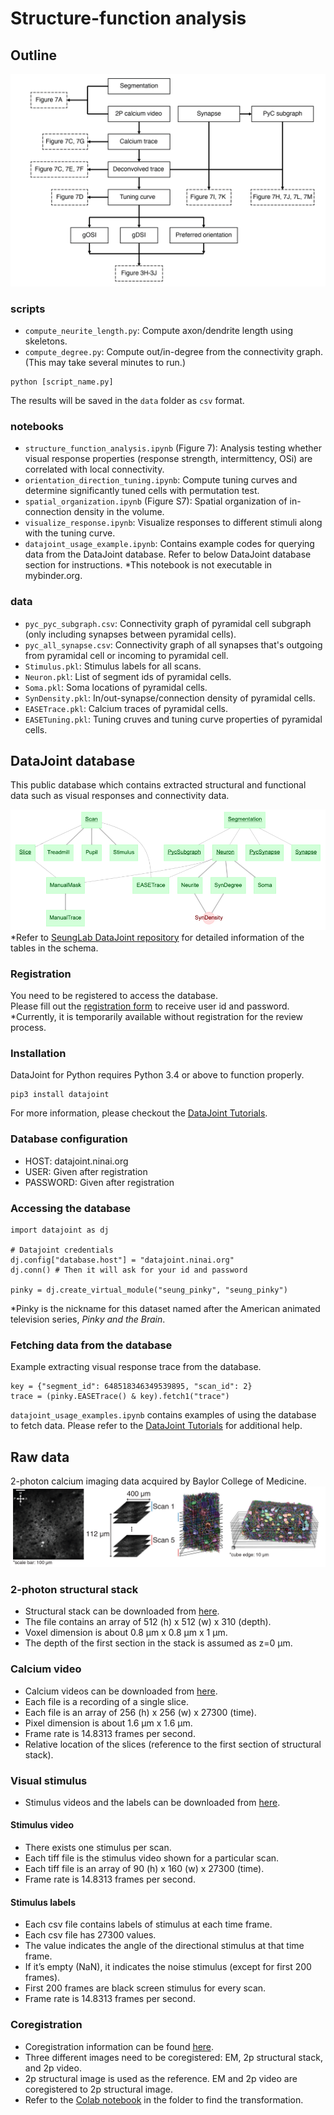 # Structure-function analysis

## Outline
![functional analysis flowchart](figures/function_flowchart.png)
### scripts
- `compute_neurite_length.py`: Compute axon/dendrite length using skeletons.
- `compute_degree.py`: Compute out/in-degree from the connectivity graph. (This may take several minutes to run.)
```python3
python [script_name.py]
```
The results will be saved in the `data` folder as `csv` format.
### notebooks
- `structure_function_analysis.ipynb` (Figure 7): Analysis testing whether visual response properties (response strength, intermittency, OSi) are correlated with local connectivity. 
- `orientation_direction_tuning.ipynb`: Compute tuning curves and determine significantly tuned cells with permutation test.
- `spatial_organization.ipynb` (Figure S7): Spatial organization of in-connection density in the volume.
- `visualize_response.ipynb`: Visualize responses to different stimuli along with the tuning curve.
- `datajoint_usage_example.ipynb`: Contains example codes for querying data from the DataJoint database. Refer to below DataJoint database section for instructions. *This notebook is not executable in mybinder.org.
### data
- `pyc_pyc_subgraph.csv`: Connectivity graph of pyramidal cell subgraph (only including synapses between pyramidal cells).
- `pyc_all_synapse.csv`: Connectivity graph of all synapses that's outgoing from pyramidal cell or incoming to pyramidal cell.
- `Stimulus.pkl`: Stimulus labels for all scans.
- `Neuron.pkl`: List of segment ids of pyramidal cells.
- `Soma.pkl`: Soma locations of pyramidal cells.
- `SynDensity.pkl`: In/out-synapse/connection density of pyramidal cells.
- `EASETrace.pkl`: Calcium traces of pyramidal cells.
- `EASETuning.pkl`: Tuning cruves and tuning curve properties of pyramidal cells.

## DataJoint database
This public database which contains extracted structural and functional data such as visual responses and connectivity data.  
  
![](figures/pinky_schema.png)  
*Refer to [SeungLab DataJoint repository](https://github.com/seung-lab/datajoint_seung) for detailed information of the tables in the schema.

### Registration
You need to be registered to access the database.  
Please fill out the [registration form](https://forms.gle/6SeDGRT8zoLqpbfU9) to receive user id and password.
*Currently, it is temporarily available without registration for the review process.

### Installation
DataJoint for Python requires Python 3.4 or above to function properly.
```
pip3 install datajoint
```
For more information, please checkout the [DataJoint Tutorials](https://tutorials.datajoint.io/setting-up/datajoint-python.html).  

### Database configuration
- HOST: datajoint.ninai.org
- USER: Given after registration
- PASSWORD: Given after registration

### Accessing the database
```python3
import datajoint as dj

# Datajoint credentials
dj.config["database.host"] = "datajoint.ninai.org"
dj.conn() # Then it will ask for your id and password

pinky = dj.create_virtual_module("seung_pinky", "seung_pinky")
```
*Pinky is the nickname for this dataset named after the American animated television series, *Pinky and the Brain*.

### Fetching data from the database
Example extracting visual response trace from the database.
```python3
key = {"segment_id": 648518346349539895, "scan_id": 2}
trace = (pinky.EASETrace() & key).fetch1("trace")
```
`datajoint_usage_examples.ipynb` contains examples of using the database to fetch data. Please refer to the [DataJoint Tutorials](https://tutorials.datajoint.io/setting-up/datajoint-python.html) for additional help.  

## Raw data

2-photon calcium imaging data acquired by Baylor College of Medicine.
![](figures/function_info_fig.png)

### 2-photon structural stack
- Structural stack can be downloaded from [here](https://drive.google.com/file/d/1oS6lJbzk1pn6vjS5Jz2Q0tXNPbcfRIMy/view?usp=sharing).
- The file contains an array of 512 (h) x 512 (w) x 310 (depth).
- Voxel dimension is about 0.8 µm x 0.8 µm x 1 µm.
- The depth of the first section in the stack is assumed as z=0 µm.

### Calcium video
- Calcium videos can be downloaded from [here](https://drive.google.com/drive/folders/1nL0_asZkqiWrgkE-tpXIswf84tEdBwq_?usp=sharing).
- Each file is a recording of a single slice.
- Each file is an array of 256 (h) x 256 (w) x 27300 (time).
- Pixel dimension is about 1.6 µm x 1.6 µm.
- Frame rate is 14.8313 frames per second.
- Relative location of the slices (reference to the first section of structural stack).  

### Visual stimulus
- Stimulus videos and the labels can be downloaded from [here](https://drive.google.com/drive/folders/1-hLrXYclGwQmCX0VhjyrqJ8rpLsDSLgK?usp=sharing).
#### Stimulus video
- There exists one stimulus per scan.
- Each tiff file is the stimulus video shown for a particular scan.
- Each tiff file is an array of 90 (h) x 160 (w) x 27300 (time).
- Frame rate is 14.8313 frames per second.

#### Stimulus labels
- Each csv file contains labels of stimulus at each time frame.
- Each csv file has 27300 values.
- The value indicates the angle of the directional stimulus at that time frame. 
- If it’s empty (NaN), it indicates the noise stimulus (except for first 200 frames).
- First 200 frames are black screen stimulus for every scan.
- Frame rate is 14.8313 frames per second.

### Coregistration
- Coregistration information can be found [here](https://drive.google.com/drive/folders/1OOX3F-WazPngwvcoCBBBPcFj-hCHsSLd?usp=sharing).
- Three different images need to be coregistered: EM, 2p structural stack, and 2p video.
- 2p structural image is used as the reference. EM and 2p video are coregistered to 2p structural image.
- Refer to the [Colab notebook](https://colab.research.google.com/drive/1LrAu38-K_ZjOKSZkDLmlfTOjR38stV47?usp=sharing) in the folder to find the transformation.
